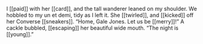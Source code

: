 I [[paid]] with her [[card]], and the tall wanderer leaned on my shoulder. We hobbled to my un et demi, tidy as I left it. She [[twirled]], and [[kicked]] off her Converse [[sneakers]]. “Home, Gale Jones. Let us be [[merry]]!” A cackle bubbled, [[escaping]] her beautiful wide mouth. “The night is [[young]].”